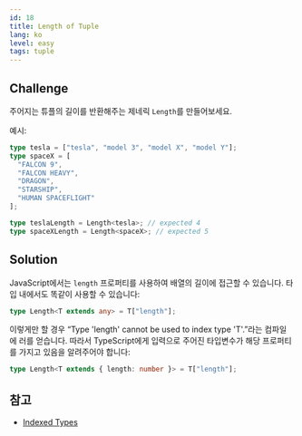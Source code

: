 ```yaml
---
id: 18
title: Length of Tuple
lang: ko
level: easy
tags: tuple
---
```


## Challenge

주어지는 튜플의 길이를 반환해주는 제네릭 `Length`를 만들어보세요.

예시:

```ts
type tesla = ["tesla", "model 3", "model X", "model Y"];
type spaceX = [
  "FALCON 9",
  "FALCON HEAVY",
  "DRAGON",
  "STARSHIP",
  "HUMAN SPACEFLIGHT"
];

type teslaLength = Length<tesla>; // expected 4
type spaceXLength = Length<spaceX>; // expected 5
```

## Solution

JavaScript에서는 `length` 프로퍼티를 사용하여 배열의 길이에 접근할 수 있습니다.
타입 내에서도 똑같이 사용할 수 있습니다:

```ts
type Length<T extends any> = T["length"];
```

이렇게만 할 경우 “Type 'length' cannot be used to index type 'T'.”라는 컴파일 에
러를 얻습니다. 따라서 TypeScript에게 입력으로 주어진 타입변수가 해당 프로퍼티를
가지고 있음을 알려주어야 합니다:

```ts
type Length<T extends { length: number }> = T["length"];
```

## 참고

- [Indexed Types](https://www.typescriptlang.org/docs/handbook/2/indexed-access-types.html)
